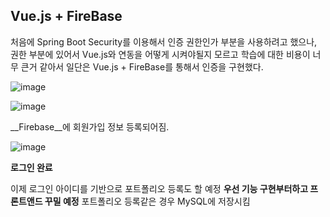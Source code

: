 ## Vue.js + FireBase

처음에 Spring Boot Security를 이용해서 인증 권한인가 부분을 사용하려고 했으나, 권한 부분에 있어서 Vue.js와 연동을 어떻게 시켜야될지 모르고 학습에 대한 비용이 너무 큰거 같아서 일단은 Vue.js + FireBase를 통해서 인증을 구현했다. 

![image](https://user-images.githubusercontent.com/59730002/77223056-834aa980-6b9c-11ea-8261-4a1bc0aeaf7d.png)

![image](https://user-images.githubusercontent.com/59730002/77223065-92c9f280-6b9c-11ea-9e7c-0b8d15fbd05d.png)

__Firebase__에 회원가입 정보 등록되어짐.

![image](https://user-images.githubusercontent.com/59730002/77223076-b1c88480-6b9c-11ea-9863-2197fa17d729.png)

__로그인 완료__



이제 로그인 아이디를 기반으로 포트폴리오 등록도 할 예정 __우선 기능 구현부터하고 프론트앤드 꾸밀 예정__ 포트폴리오 등록같은 경우 MySQL에 저장시킴

